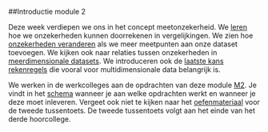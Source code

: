 ##Introductie module 2

Deze week verdiepen we ons in het concept meetonzekerheid. We [leren](/module-2/foutenpropagatie) hoe we onzekerheden kunnen doorrekenen in vergelijkingen. We zien hoe [onzekerheden veranderen](/module-2/wet-van-grote-aantallen) als we meer meetpunten aan onze dataset toevoegen. We kijken ook naar relaties tussen onzekerheden in [meerdimensionale datasets](/module-2/meerdimensionale-data). We introduceren ook de [laatste kans rekenregels](/module-2/extra-kansrekenregels) die vooral voor multidimensionale data belangrijk is. 


We werken in de werkcolleges aan de opdrachten van deze module [M2](/opdrachten-module-2/opdrachten). Je vindt in het [schema](/informatie/inleveropdrachten) wanneer je aan welke opdrachten werkt en wanneer je deze moet inleveren.
Vergeet ook niet te kijken naar het [oefenmateriaal](/module/tussentoets-ii/inhoud) voor de tweede tussentoets. De tweede tussentoets volgt aan het einde van het derde hoorcollege.